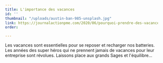 ```yaml
---
title: L'importance des vacances
id: ''
thumbnail: "/uploads/austin-ban-985-unsplash.jpg"
link: https://journalactionpme.com/2020/06/pourquoi-prendre-des-vacances-est-il-plus-important-quon-le-pense-un-cas-vecu/?mc_cid=c88e42d3e9&mc_eid=76a324a72b
order: 

---
```

Les vacances sont essentielles pour se reposer et recharger nos batteries. Les années des super héros qui ne prennent jamais de vacances pour leur entreprise sont révolues. Laissons place aux grands Sages et l'équilibre... 